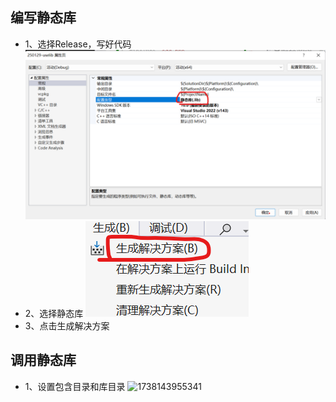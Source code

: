 ## 编写静态库
* 1、选择Release，写好代码
![1738143589310](image/250129-VS下编写静态库和调用静态库/1738143589310.png)
* 2、选择静态库
![1738143746097](image/250129-VS下编写静态库和调用静态库/1738143746097.png)
* 3、点击生成解决方案

## 调用静态库
* 1、设置包含目录和库目录
![1738143955341](image/250129-VS下编写静态库和调用静态库/1738143955341.png)
